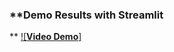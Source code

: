 ### **Demo Results with Streamlit
**
[![**Video Demo**]](https://www.youtube.com/watch?v=Mc2-D1DpLek)
